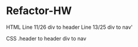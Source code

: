 # Refactor-HW

HTML 
Line 11/26 div to header
Line 13/25 div to nav'

CSS
.header to header
div to nav

